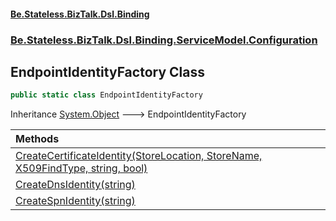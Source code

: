 #### [Be.Stateless.BizTalk.Dsl.Binding](README.md 'README')
### [Be.Stateless.BizTalk.Dsl.Binding.ServiceModel.Configuration](Be.Stateless.BizTalk.Dsl.Binding.ServiceModel.Configuration.md 'Be.Stateless.BizTalk.Dsl.Binding.ServiceModel.Configuration')

## EndpointIdentityFactory Class

```csharp
public static class EndpointIdentityFactory
```

Inheritance [System.Object](https://docs.microsoft.com/en-us/dotnet/api/System.Object 'System.Object') &#129106; EndpointIdentityFactory

| Methods | |
| :--- | :--- |
| [CreateCertificateIdentity(StoreLocation, StoreName, X509FindType, string, bool)](EndpointIdentityFactory.CreateCertificateIdentity(StoreLocation,StoreName,X509FindType,string,bool).md 'Be.Stateless.BizTalk.Dsl.Binding.ServiceModel.Configuration.EndpointIdentityFactory.CreateCertificateIdentity(System.Security.Cryptography.X509Certificates.StoreLocation, System.Security.Cryptography.X509Certificates.StoreName, System.Security.Cryptography.X509Certificates.X509FindType, string, bool)') | |
| [CreateDnsIdentity(string)](EndpointIdentityFactory.CreateDnsIdentity(string).md 'Be.Stateless.BizTalk.Dsl.Binding.ServiceModel.Configuration.EndpointIdentityFactory.CreateDnsIdentity(string)') | |
| [CreateSpnIdentity(string)](EndpointIdentityFactory.CreateSpnIdentity(string).md 'Be.Stateless.BizTalk.Dsl.Binding.ServiceModel.Configuration.EndpointIdentityFactory.CreateSpnIdentity(string)') | |
